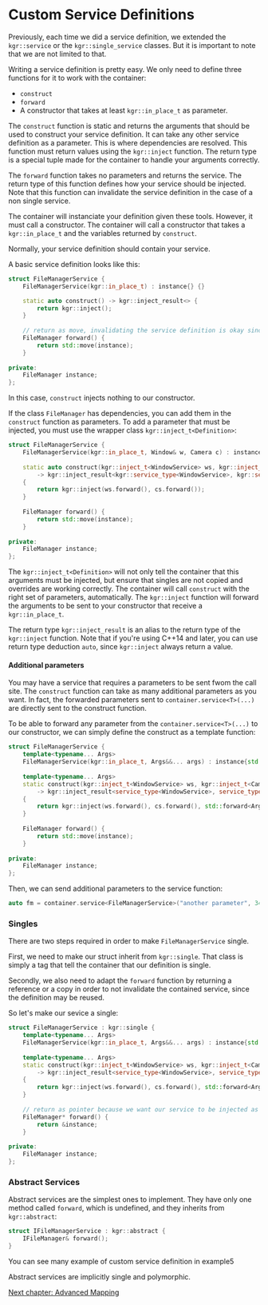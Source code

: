 Custom Service Definitions
==========================

Previously, each time we did a service definition, we extended the `kgr::service` or the `kgr::single_service` classes.
But it is important to note that we are not limited to that.

Writing a service definition is pretty easy. We only need to define three functions for it to work with the container:

 * `construct`
 * `forward`
 * A constructor that takes at least `kgr::in_place_t` as parameter.

The `construct` function is static and returns the arguments that should be used to construct your service definition.
It can take any other service definition as a parameter.
This is where dependencies are resolved.
This function must return values using the `kgr::inject` function.
The return type is a special tuple made for the container to handle your arguments correctly.

The `forward` function takes no parameters and returns the service.
The return type of this function defines how your service should be injected.
Note that this function can invalidate the service definition in the case of a non single service.

The container will instanciate your definition given these tools.
However, it must call a constructor. The container will call a constructor that takes a `kgr::in_place_t`
and the variables returned by `construct`.

Normally, your service definition should contain your service.

A basic service definition looks like this:

```c++
struct FileManagerService {
    FileManagerService(kgr::in_place_t) : instance{} {}

    static auto construct() -> kgr::inject_result<> {
        return kgr::inject();
    }
    
    // return as move, invalidating the service definition is okay since it's not single and won't be reused.
    FileManager forward() {
        return std::move(instance);
    }
    
private:
    FileManager instance;
};
```

In this case, `construct` injects nothing to our constructor.

If the class `FileManager` has dependencies, you can add them in the `construct` function as parameters.
To add a parameter that must be injected, you must use the wrapper class `kgr::inject_t<Definition>`:

```c++
struct FileManagerService {
    FileManagerService(kgr::in_place_t, Window& w, Camera c) : instance{w, std::move(c)} {}
    
    static auto construct(kgr::inject_t<WindowService> ws, kgr::inject_t<CameraService> cs)
        -> kgr::inject_result<kgr::service_type<WindowService>, kgr::service_type<CameraService>>
    {
        return kgr::inject(ws.forward(), cs.forward());
    }
    
    FileManager forward() {
        return std::move(instance);
    }
    
private:
    FileManager instance;
};
```
    
The `kgr::inject_t<Definition>` will not only tell the container that this arguments must be injected,
but ensure that singles are not copied and overrides are working correctly.
The container will call `construct` with the right set of parameters, automatically.
The `kgr::inject` function will forward the arguments to be sent to your constructor that receive a `kgr::in_place_t`.

The return type `kgr::inject_result` is an alias to the return type of the `kgr::inject` function.
Note that if you're using C++14 and later, you can use return type deduction `auto`, since `kgr::inject` always return a value.

#### Additional parameters

You may have a service that requires a parameters to be sent fwom the call site.
The `construct` function can take as many additional parameters as you want.
In fact, the forwarded parameters sent to `container.service<T>(...)` are directly sent to the construct function.

To be able to forward any parameter from the `container.service<T>(...)` to our constructor, we can simply define the construct as a template function:

```c++
struct FileManagerService {
    template<typename... Args>
    FileManagerService(kgr::in_place_t, Args&&... args) : instance{std::forward<Args>(args)...} {}
    
    template<typename... Args>
    static construct(kgr::inject_t<WindowService> ws, kgr::inject_t<CameraService> cs, Args&&... args)
        -> kgr::inject_result<service_type<WindowService>, service_type<CameraService>, Args...>
    {
        return kgr::inject(ws.forward(), cs.forward(), std::forward<Args>(args)...);
    }
    
    FileManager forward() {
        return std::move(instance);
    }
    
private:
    FileManager instance;
};
```

Then, we can send additional parameters to the service function:

```c++
auto fm = container.service<FileManagerService>("another parameter", 34);
```

### Singles

There are two steps required in order to make `FileManagerService` single.

First, we need to make our struct inherit from `kgr::single`.
That class is simply a tag that tell the container that our definition is single.

Secondly, we also need to adapt the `forward` function by returning a reference or a copy
in order to not invalidate the contained service, since the definition may be reused.

So let's make our sevice a single:

```c++
struct FileManagerService : kgr::single {
    template<typename... Args>
    FileManagerService(kgr::in_place_t, Args&&... args) : instance{std::forward<Args>(args)...} {}
    
    template<typename... Args>
    static construct(kgr::inject_t<WindowService> ws, kgr::inject_t<CameraService> cs, Args&&... args)
        -> kgr::inject_result<service_type<WindowService>, service_type<CameraService>, Args...>
    {
        return kgr::inject(ws.forward(), cs.forward(), std::forward<Args>(args)...);
    }
    
    // return as pointer because we want our service to be injected as a pointer into other services
    FileManager* forward() {
        return &instance;
    }
    
private:
    FileManager instance;
};
```

### Abstract Services

Abstract services are the simplest ones to implement. They have only one method called `forward`, which is undefined, and they inherits from `kgr::abstract`:

```c++
struct IFileManagerService : kgr::abstract {
    IFileManager& forward();
}
```

You can see many example of custom service definition in example5

Abstract services are implicitly single and polymorphic.

[Next chapter: Advanced Mapping](section09_mapping.md)
